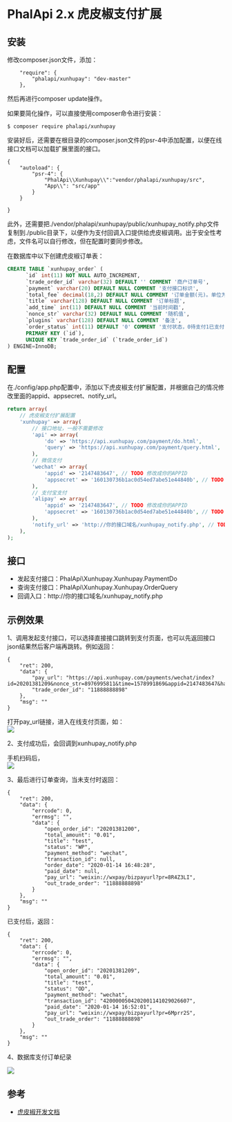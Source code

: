 # PhalApi 2.x 虎皮椒支付扩展

## 安装
修改composer.json文件，添加：
```
    "require": {
        "phalapi/xunhupay": "dev-master"
    },
```
然后再进行composer update操作。  

如果要简化操作，可以直接使用composer命令进行安装：  
```
$ composer require phalapi/xunhupay
```


安装好后，还需要在根目录的composer.json文件的psr-4中添加配置，以便在线接口文档可以加载扩展里面的接口。
```
{
    "autoload": {
        "psr-4": {
            "PhalApi\\Xunhupay\\":"vendor/phalapi/xunhupay/src",
            "App\\": "src/app"
        }
    }

}
```

此外，还需要把./vendor/phalapi/xunhupay/public/xunhupay_notify.php文件复制到./public目录下，以便作为支付回调入口提供给虎皮椒调用。出于安全性考虑，文件名可以自行修改，但在配置时要同步修改。

在数据库中以下创建虎皮椒订单表：
```sql
CREATE TABLE `xunhupay_order` (
      `id` int(11) NOT NULL AUTO_INCREMENT,
      `trade_order_id` varchar(32) DEFAULT '' COMMENT '商户订单号',
      `payment` varchar(20) DEFAULT NULL COMMENT '支付接口标识',
      `total_fee` decimal(18,2) DEFAULT NULL COMMENT '订单金额(元)。单位为人民币，精确到分',
      `title` varchar(128) DEFAULT NULL COMMENT '订单标题',
      `add_time` int(11) DEFAULT NULL COMMENT '当前时间戳',
      `nonce_str` varchar(32) DEFAULT NULL COMMENT '随机值',
      `plugins` varchar(128) DEFAULT NULL COMMENT '备注',
      `order_status` int(11) DEFAULT '0' COMMENT '支付状态，0待支付1已支付',
      PRIMARY KEY (`id`),
      UNIQUE KEY `trade_order_id` (`trade_order_id`)
) ENGINE=InnoDB;

```

## 配置
在./config/app.php配置中，添加以下虎皮椒支付扩展配置，并根据自己的情况修改里面的appid、appsecret、notify_url。  
```php
return array(
    // 虎皮椒支付扩展配置
    'xunhupay' => array(
        // 接口地址，一般不需要修改
        'api' => array(
            'do' => 'https://api.xunhupay.com/payment/do.html',
            'query' => 'https://api.xunhupay.com/payment/query.html',
        ),
        // 微信支付
        'wechat' => array(
            'appid' => '2147483647', // TODO 修改成你的APPID
            'appsecret' => '160130736b1ac0d54ed7abe51e44840b', // TODO 修改成你的密钥
        ),
        // 支付宝支付
        'alipay' => array(
            'appid' => '2147483647', // TODO 修改成你的APPID
            'appsecret' => '160130736b1ac0d54ed7abe51e44840b', // TODO 修改成你的密钥
        ),
        'notify_url' => 'http://你的接口域名/xunhupay_notify.php', // TODO 成功支付后的回调地址
    ),
);

```

## 接口

 + 发起支付接口：PhalApi\Xunhupay.Xunhupay.PaymentDo
 + 查询支付接口：PhalApi\Xunhupay.Xunhupay.OrderQuery
 + 回调入口：http://你的接口域名/xunhupay_notify.php

## 示例效果

1、调用发起支付接口，可以选择直接接口跳转到支付页面，也可以先返回接口json结果然后客户端再跳转。例如返回：
```
{
    "ret": 200,
    "data": {
        "pay_url": "https://api.xunhupay.com/payments/wechat/index?id=20201381209&nonce_str=8976995811&time=1578991869&appid=2147483647&hash=51de5fa1a6cc9d4a0f6182d07970f927",
        "trade_order_id": "11888888898"
    },
    "msg": ""
}
```

打开pay_url链接，进入在线支付页面，如：  
![](http://cdn7.okayapi.com/yesyesapi_20200114164919_6b1a132621eefbb892458860c185eff9.png)


2、支付成功后，会回调到xunhupay_notify.php  

手机扫码后，  
![](http://cdn7.okayapi.com/yesyesapi_20200114165406_0ae1fbbdbadd6c96d31190c2caec35d6.png)
  
3、最后进行订单查询，当未支付时返回：
```
{
    "ret": 200,
    "data": {
        "errcode": 0,
        "errmsg": "",
        "data": {
            "open_order_id": "20201381200",
            "total_amount": "0.01",
            "title": "test",
            "status": "WP",
            "payment_method": "wechat",
            "transaction_id": null,
            "order_date": "2020-01-14 16:48:28",
            "paid_date": null,
            "pay_url": "weixin://wxpay/bizpayurl?pr=8R4Z3LI",
            "out_trade_order": "11888888898"
        }
    },
    "msg": ""
}
```
已支付后，返回：  
```
{
    "ret": 200,
    "data": {
        "errcode": 0,
        "errmsg": "",
        "data": {
            "open_order_id": "20201381209",
            "total_amount": "0.01",
            "title": "test",
            "status": "OD",
            "payment_method": "wechat",
            "transaction_id": "4200000504202001141029026607",
            "paid_date": "2020-01-14 16:52:01",
            "pay_url": "weixin://wxpay/bizpayurl?pr=6Mprr2S",
            "out_trade_order": "11888888898"
        }
    },
    "msg": ""
}
```

4、数据库支付订单纪录

![](http://cdn7.okayapi.com/yesyesapi_20200114165529_dd26de603414f21531797cafecef94ba.png)

## 参考
 + [虎皮椒开发文档](https://www.xunhupay.com/doc/api/search.html)
 

